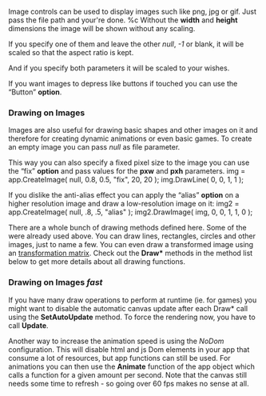 Image controls can be used to display images such like png, jpg or gif.
Just pass the file path and your're done.
%c
Without the **width** and **height** dimensions the image will be shown without any scaling.
<sample Original Size>

If you specify one of them and leave the other _null_, _-1_ or blank, it will be scaled so that the aspect ratio is kept.
<sample Maintain Aspect>

And if you specify both parameters it will be scaled to your wishes.
<sample Stretched>

If you want images to depress like buttons if touched you can use the “Button” **option**.
<sample Button>


### Drawing on Images
Images are also useful for drawing basic shapes and other images on it and therefore for creating dynamic animations or even basic games. To create an empty image you can pass _null_ as file parameter.

This way you can also specify a fixed pixel size to the image you can use the “fix” **option** and pass values for the **pxw** and **pxh** parameters.
<js>
img = app.CreateImage( null, 0.8, 0.5, "fix", 20, 20 );
img.DrawLine( 0, 0, 1, 1 );
</js>

If you dislike the anti-alias effect you can apply the “alias” **option** on a higher resolution image and draw a low-resolution image on it:
<js>
img2 = app.CreateImage( null, .8, .5, "alias" );
img2.DrawImage( img, 0, 0, 1, 1, 0 );
</js>

There are a whole bunch of drawing methods defined here. Some of the were already used above. You can draw lines, rectangles, circles and other images, just to name a few. You can even draw a transformed image using an [transformation matrix](https://docs.rainmeter.net/tips/transformation-matrix-guide). Check out the **Draw\*** methods in the method list below to get more details about all drawing functions.
<sample Draw Shapes>

### Drawing on Images _fast_
If you have many draw operations to perform at runtime (ie. for games) you might want to disable the automatic canvas update after each Draw* call using the **SetAutoUpdate** method. To force the rendering now, you have to call **Update**.

Another way to increase the animation speed is using the _NoDom_ configuration. This will disable html and js Dom elements in your app that consume a lot of resources, but app functions can still be used.
For animations you can then use the **Animate** function of the app object which calls a function for a given amount per second. Note that the canvas still needs some time to refresh - so going over 60 fps makes no sense at all.
<sample Advanced Clock Animating>
